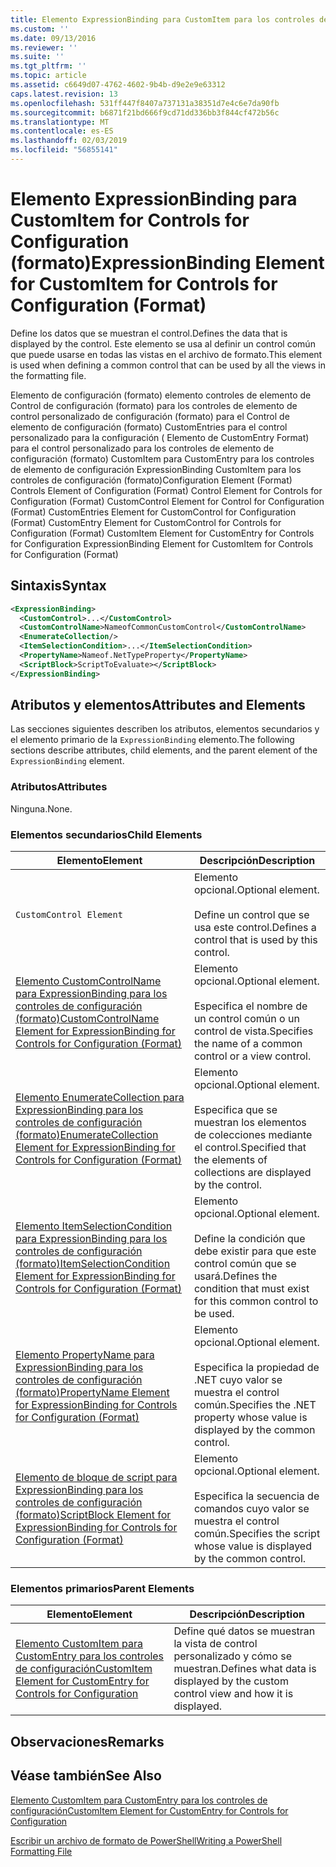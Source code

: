 ```yaml
---
title: Elemento ExpressionBinding para CustomItem para los controles de configuración (formato) | Microsoft Docs
ms.custom: ''
ms.date: 09/13/2016
ms.reviewer: ''
ms.suite: ''
ms.tgt_pltfrm: ''
ms.topic: article
ms.assetid: c6649d07-4762-4602-9b4b-d9e2e9e63312
caps.latest.revision: 13
ms.openlocfilehash: 531ff447f8407a737131a38351d7e4c6e7da90fb
ms.sourcegitcommit: b6871f21bd666f9cd71dd336bb3f844cf472b56c
ms.translationtype: MT
ms.contentlocale: es-ES
ms.lasthandoff: 02/03/2019
ms.locfileid: "56855141"
---
```

# <a name="expressionbinding-element-for-customitem-for-controls-for-configuration-format"></a><span data-ttu-id="f672d-102">Elemento ExpressionBinding para CustomItem for Controls for Configuration (formato)</span><span class="sxs-lookup"><span data-stu-id="f672d-102">ExpressionBinding Element for CustomItem for Controls for Configuration (Format)</span></span>

<span data-ttu-id="f672d-103">Define los datos que se muestran el control.</span><span class="sxs-lookup"><span data-stu-id="f672d-103">Defines the data that is displayed by the control.</span></span> <span data-ttu-id="f672d-104">Este elemento se usa al definir un control común que puede usarse en todas las vistas en el archivo de formato.</span><span class="sxs-lookup"><span data-stu-id="f672d-104">This element is used when defining a common control that can be used by all the views in the formatting file.</span></span>

<span data-ttu-id="f672d-105">Elemento de configuración (formato) elemento controles de elemento de Control de configuración (formato) para los controles de elemento de control personalizado de configuración (formato) para el Control de elemento de configuración (formato) CustomEntries para el control personalizado para la configuración ( Elemento de CustomEntry Format) para el control personalizado para los controles de elemento de configuración (formato) CustomItem para CustomEntry para los controles de elemento de configuración ExpressionBinding CustomItem para los controles de configuración (formato)</span><span class="sxs-lookup"><span data-stu-id="f672d-105">Configuration Element (Format) Controls Element of Configuration (Format) Control Element for Controls for Configuration (Format) CustomControl Element for Control for Configuration (Format) CustomEntries Element for CustomControl for Configuration (Format) CustomEntry Element for CustomControl for Controls for Configuration (Format) CustomItem Element for CustomEntry for Controls for Configuration ExpressionBinding Element for CustomItem for Controls for Configuration (Format)</span></span>

## <a name="syntax"></a><span data-ttu-id="f672d-106">Sintaxis</span><span class="sxs-lookup"><span data-stu-id="f672d-106">Syntax</span></span>

```xml
<ExpressionBinding>
  <CustomControl>...</CustomControl>
  <CustomControlName>NameofCommonCustomControl</CustomControlName>
  <EnumerateCollection/>
  <ItemSelectionCondition>...</ItemSelectionCondition>
  <PropertyName>Nameof.NetTypeProperty</PropertyName>
  <ScriptBlock>ScriptToEvaluate></ScriptBlock>
</ExpressionBinding>
```

## <a name="attributes-and-elements"></a><span data-ttu-id="f672d-107">Atributos y elementos</span><span class="sxs-lookup"><span data-stu-id="f672d-107">Attributes and Elements</span></span>

<span data-ttu-id="f672d-108">Las secciones siguientes describen los atributos, elementos secundarios y el elemento primario de la `ExpressionBinding` elemento.</span><span class="sxs-lookup"><span data-stu-id="f672d-108">The following sections describe attributes, child elements, and the parent element of the `ExpressionBinding` element.</span></span>

### <a name="attributes"></a><span data-ttu-id="f672d-109">Atributos</span><span class="sxs-lookup"><span data-stu-id="f672d-109">Attributes</span></span>

<span data-ttu-id="f672d-110">Ninguna.</span><span class="sxs-lookup"><span data-stu-id="f672d-110">None.</span></span>

### <a name="child-elements"></a><span data-ttu-id="f672d-111">Elementos secundarios</span><span class="sxs-lookup"><span data-stu-id="f672d-111">Child Elements</span></span>

|<span data-ttu-id="f672d-112">Elemento</span><span class="sxs-lookup"><span data-stu-id="f672d-112">Element</span></span>|<span data-ttu-id="f672d-113">Descripción</span><span class="sxs-lookup"><span data-stu-id="f672d-113">Description</span></span>|
|-------------|-----------------|
|`CustomControl Element`|<span data-ttu-id="f672d-114">Elemento opcional.</span><span class="sxs-lookup"><span data-stu-id="f672d-114">Optional element.</span></span><br /><br /> <span data-ttu-id="f672d-115">Define un control que se usa este control.</span><span class="sxs-lookup"><span data-stu-id="f672d-115">Defines a control that is used by this control.</span></span>|
|[<span data-ttu-id="f672d-116">Elemento CustomControlName para ExpressionBinding para los controles de configuración (formato)</span><span class="sxs-lookup"><span data-stu-id="f672d-116">CustomControlName Element for ExpressionBinding for Controls for Configuration (Format)</span></span>](./customcontrolname-element-for-expressionbinding-for-controls-for-configuration-format.md)|<span data-ttu-id="f672d-117">Elemento opcional.</span><span class="sxs-lookup"><span data-stu-id="f672d-117">Optional element.</span></span><br /><br /> <span data-ttu-id="f672d-118">Especifica el nombre de un control común o un control de vista.</span><span class="sxs-lookup"><span data-stu-id="f672d-118">Specifies the name of a common control or a view control.</span></span>|
|[<span data-ttu-id="f672d-119">Elemento EnumerateCollection para ExpressionBinding para los controles de configuración (formato)</span><span class="sxs-lookup"><span data-stu-id="f672d-119">EnumerateCollection Element for ExpressionBinding for Controls for Configuration (Format)</span></span>](./enumeratecollection-element-for-expressionbinding-for-controls-for-configuration-format.md)|<span data-ttu-id="f672d-120">Elemento opcional.</span><span class="sxs-lookup"><span data-stu-id="f672d-120">Optional element.</span></span><br /><br /> <span data-ttu-id="f672d-121">Especifica que se muestran los elementos de colecciones mediante el control.</span><span class="sxs-lookup"><span data-stu-id="f672d-121">Specified that the elements of collections are displayed by the control.</span></span>|
|[<span data-ttu-id="f672d-122">Elemento ItemSelectionCondition para ExpressionBinding para los controles de configuración (formato)</span><span class="sxs-lookup"><span data-stu-id="f672d-122">ItemSelectionCondition Element for ExpressionBinding for Controls for Configuration (Format)</span></span>](./itemselectioncondition-element-for-expressionbinding-for-controls-for-configuration-format.md)|<span data-ttu-id="f672d-123">Elemento opcional.</span><span class="sxs-lookup"><span data-stu-id="f672d-123">Optional element.</span></span><br /><br /> <span data-ttu-id="f672d-124">Define la condición que debe existir para que este control común que se usará.</span><span class="sxs-lookup"><span data-stu-id="f672d-124">Defines the condition that must exist for this common control to be used.</span></span>|
|[<span data-ttu-id="f672d-125">Elemento PropertyName para ExpressionBinding para los controles de configuración (formato)</span><span class="sxs-lookup"><span data-stu-id="f672d-125">PropertyName Element for ExpressionBinding for Controls for Configuration (Format)</span></span>](./propertyname-element-for-expressionbinding-for-controls-for-configuration-format.md)|<span data-ttu-id="f672d-126">Elemento opcional.</span><span class="sxs-lookup"><span data-stu-id="f672d-126">Optional element.</span></span><br /><br /> <span data-ttu-id="f672d-127">Especifica la propiedad de .NET cuyo valor se muestra el control común.</span><span class="sxs-lookup"><span data-stu-id="f672d-127">Specifies the .NET property whose value is displayed by the common control.</span></span>|
|[<span data-ttu-id="f672d-128">Elemento de bloque de script para ExpressionBinding para los controles de configuración (formato)</span><span class="sxs-lookup"><span data-stu-id="f672d-128">ScriptBlock Element for ExpressionBinding for Controls for Configuration (Format)</span></span>](./scriptblock-element-for-expressionbinding-for-controls-for-configuration-format.md)|<span data-ttu-id="f672d-129">Elemento opcional.</span><span class="sxs-lookup"><span data-stu-id="f672d-129">Optional element.</span></span><br /><br /> <span data-ttu-id="f672d-130">Especifica la secuencia de comandos cuyo valor se muestra el control común.</span><span class="sxs-lookup"><span data-stu-id="f672d-130">Specifies the script whose value is displayed by the common control.</span></span>|

### <a name="parent-elements"></a><span data-ttu-id="f672d-131">Elementos primarios</span><span class="sxs-lookup"><span data-stu-id="f672d-131">Parent Elements</span></span>

|<span data-ttu-id="f672d-132">Elemento</span><span class="sxs-lookup"><span data-stu-id="f672d-132">Element</span></span>|<span data-ttu-id="f672d-133">Descripción</span><span class="sxs-lookup"><span data-stu-id="f672d-133">Description</span></span>|
|-------------|-----------------|
|[<span data-ttu-id="f672d-134">Elemento CustomItem para CustomEntry para los controles de configuración</span><span class="sxs-lookup"><span data-stu-id="f672d-134">CustomItem Element for CustomEntry for Controls for Configuration</span></span>](./customitem-element-for-customentry-for-controls-for-configuration-format.md)|<span data-ttu-id="f672d-135">Define qué datos se muestran la vista de control personalizado y cómo se muestran.</span><span class="sxs-lookup"><span data-stu-id="f672d-135">Defines what data is displayed by the custom control view and how it is displayed.</span></span>|

## <a name="remarks"></a><span data-ttu-id="f672d-136">Observaciones</span><span class="sxs-lookup"><span data-stu-id="f672d-136">Remarks</span></span>

## <a name="see-also"></a><span data-ttu-id="f672d-137">Véase también</span><span class="sxs-lookup"><span data-stu-id="f672d-137">See Also</span></span>

[<span data-ttu-id="f672d-138">Elemento CustomItem para CustomEntry para los controles de configuración</span><span class="sxs-lookup"><span data-stu-id="f672d-138">CustomItem Element for CustomEntry for Controls for Configuration</span></span>](./customitem-element-for-customentry-for-controls-for-configuration-format.md)

[<span data-ttu-id="f672d-139">Escribir un archivo de formato de PowerShell</span><span class="sxs-lookup"><span data-stu-id="f672d-139">Writing a PowerShell Formatting File</span></span>](./writing-a-powershell-formatting-file.md)

